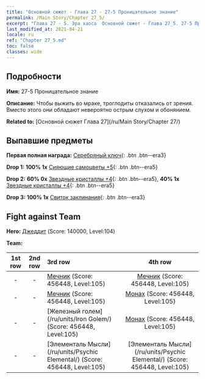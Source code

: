 ```yaml
---
title: "Основной сюжет - Глава 27 - 27-5 Проницательное знание"
permalink: /Main Story/Chapter 27_5/
excerpt: "Глава 27 - 5. Эра хаоса  Основной сюжет - Глава 27_5. 27-5 Проницательное знание"
last_modified_at: 2021-04-21
locale: ru
ref: "Chapter 27_5.md"
toc: false
classes: wide
---
```


## Подробности

 **Имя:** 27-5 Проницательное знание

 **Описание:** Чтобы выжить во мраке, троглодиты отказались от зрения. Вместо этого они обладают невероятно острым слухом и обонянием.

 **Related to:** [Основной сюжет Глава 27](/ru/Main Story/Chapter 27/)

## Выпавшие предметы

 **Первая полная награда:** [Серебряный ключ](/ru/Items/con_693/){: .btn .btn--era3}

 **Drop 1:** **100% 1x** [Сияющие самоцветы +5](/ru/Items/mat_100/){: .btn .btn--era5}

 **Drop 2:** **60% 0x** [Звездные кристаллы +4](/ru/Items/mat_94/){: .btn .btn--era5}, **40% 1x** [Звездные кристаллы +4](/ru/Items/mat_94/){: .btn .btn--era5}

 **Drop 3:** **100% 1x** [Свиток заклинания](/ru/Items/con_694/){: .btn .btn--era3}


## Fight against Team
 **Hero:** [Джеддит](/ru/heroes/Jeddite/) (Score: 140000, Level:104)

 **Team:**


  | 1st row | 2nd row | 3rd row | 4th row |
  |:----:|:----:|:----|:----:|
  | - | - | [Мечник](/ru/units/Swordsman/) (Score: 456448, Level:105)  | [Мечник](/ru/units/Swordsman/) (Score: 456448, Level:105)  |
  | - | - | [Мечник](/ru/units/Swordsman/) (Score: 456448, Level:105)  | [Монах](/ru/units/Monk/) (Score: 456448, Level:105)  |
  | - | - | [Железный голем](/ru/units/Iron Golem/) (Score: 456448, Level:105)  | [Монах](/ru/units/Monk/) (Score: 456448, Level:105)  |
  | - | - | [Элементаль Мысли](/ru/units/Psychic Elemental/) (Score: 456448, Level:105)  | [Элементаль Мысли](/ru/units/Psychic Elemental/) (Score: 456448, Level:105)  |



